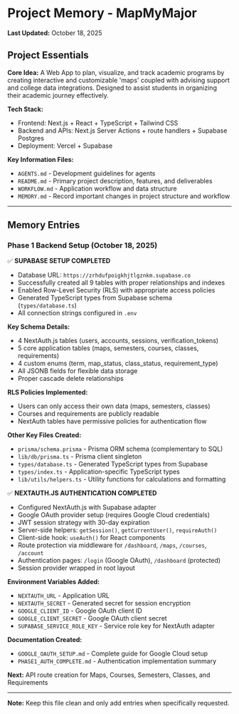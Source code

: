 # Project Memory - MapMyMajor
**Last Updated:** October 18, 2025

## Project Essentials

**Core Idea:** A Web App to plan, visualize, and track academic programs by creating interactive and customizable 'maps' coupled with advising support and college data integrations. Designed to assist students in organizing their academic journey effectively. 

**Tech Stack:**
- Frontend: Next.js + React + TypeScript + Tailwind CSS
- Backend and APIs: Next.js Server Actions + route handlers + Supabase Postgres  
- Deployment: Vercel + Supabase

**Key Information Files:**
- `AGENTS.md` - Development guidelines for agents
- `README.md` - Primary project description, features, and deliverables
- `WORKFLOW.md` - Application workflow and data structure
- `MEMORY.md` - Record important changes in project structure and workflow

---

## Memory Entries

### Phase 1 Backend Setup (October 18, 2025)
✅ **SUPABASE SETUP COMPLETED**
- Database URL: `https://zrhdufpoigkhjtlgznkm.supabase.co`
- Successfully created all 9 tables with proper relationships and indexes
- Enabled Row-Level Security (RLS) with appropriate access policies
- Generated TypeScript types from Supabase schema (`types/database.ts`)
- All connection strings configured in `.env`

**Key Schema Details:**
- 4 NextAuth.js tables (users, accounts, sessions, verification_tokens)
- 5 core application tables (maps, semesters, courses, classes, requirements)
- 4 custom enums (term, map_status, class_status, requirement_type)
- All JSONB fields for flexible data storage
- Proper cascade delete relationships

**RLS Policies Implemented:**
- Users can only access their own data (maps, semesters, classes)
- Courses and requirements are publicly readable
- NextAuth tables have permissive policies for authentication flow

**Other Key Files Created:**
- `prisma/schema.prisma` - Prisma ORM schema (complementary to SQL)
- `lib/db/prisma.ts` - Prisma client singleton
- `types/database.ts` - Generated TypeScript types from Supabase
- `types/index.ts` - Application-specific TypeScript types
- `lib/utils/helpers.ts` - Utility functions for calculations and formatting

✅ **NEXTAUTH.JS AUTHENTICATION COMPLETED**
- Configured NextAuth.js with Supabase adapter
- Google OAuth provider setup (requires Google Cloud credentials)
- JWT session strategy with 30-day expiration
- Server-side helpers: `getSession()`, `getCurrentUser()`, `requireAuth()`
- Client-side hook: `useAuth()` for React components
- Route protection via middleware for `/dashboard`, `/maps`, `/courses`, `/account`
- Authentication pages: `/login` (Google OAuth), `/dashboard` (protected)
- Session provider wrapped in root layout

**Environment Variables Added:**
- `NEXTAUTH_URL` - Application URL
- `NEXTAUTH_SECRET` - Generated secret for session encryption
- `GOOGLE_CLIENT_ID` - Google OAuth client ID
- `GOOGLE_CLIENT_SECRET` - Google OAuth client secret
- `SUPABASE_SERVICE_ROLE_KEY` - Service role key for NextAuth adapter

**Documentation Created:**
- `GOOGLE_OAUTH_SETUP.md` - Complete guide for Google Cloud setup
- `PHASE1_AUTH_COMPLETE.md` - Authentication implementation summary

**Next:** API route creation for Maps, Courses, Semesters, Classes, and Requirements

---

**Note:** Keep this file clean and only add entries when specifically requested.